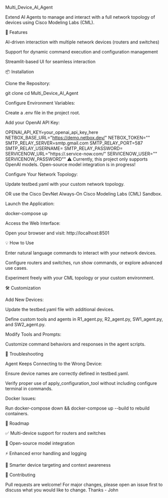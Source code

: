 Multi_Device_AI_Agent

Extend AI Agents to manage and interact with a full network topology of devices using Cisco Modeling Labs (CML).

🚀 Features

AI-driven interaction with multiple network devices (routers and switches)

Support for dynamic command execution and configuration management

Streamlit-based UI for seamless interaction

📦 Installation

Clone the Repository:

git clone [<repository-url>](https://github.com/automateyournetwork/Multi_Device_AI_Agent)
cd Multi_Device_AI_Agent

Configure Environment Variables:

Create a .env file in the project root.

Add your OpenAI API Key:

OPENAI_API_KEY=your_openai_api_key_here
NETBOX_BASE_URL="https://demo.netbox.dev/"
NETBOX_TOKEN="<your token>"
SMTP_RELAY_SERVER=smtp.gmail.com
SMTP_RELAY_PORT=587
SMTP_RELAY_USERNAME=<your gmail>
SMTP_RELAY_PASSWORD=<your application key>
SERVICENOW_URL="https://<instance>.service-now.com/"
SERVICENOW_USER="<account user>"
SERVICENOW_PASSWORD"<your key>"
⚠️ Currently, this project only supports OpenAI models. Open-source model integration is in progress!

Configure Your Network Topology:

Update testbed.yaml with your custom network topology.

OR use the Cisco DevNet Always-On Cisco Modeling Labs (CML) Sandbox.

Launch the Application:

docker-compose up

Access the Web Interface:

Open your browser and visit: http://localhost:8501

💡 How to Use

Enter natural language commands to interact with your network devices.

Configure routers and switches, run show commands, or explore advanced use cases.

Experiment freely with your CML topology or your custom environment.

🛠️ Customization

Add New Devices:

Update the testbed.yaml file with additional devices.

Define custom tools and agents in R1_agent.py, R2_agent.py, SW1_agent.py, and SW2_agent.py.

Modify Tools and Prompts:

Customize command behaviors and responses in the agent scripts.

🔧 Troubleshooting

Agent Keeps Connecting to the Wrong Device:

Ensure device names are correctly defined in testbed.yaml.

Verify proper use of apply_configuration_tool without including configure terminal in commands.

Docker Issues:

Run docker-compose down && docker-compose up --build to rebuild containers.

📖 Roadmap

✅ Multi-device support for routers and switches

🔄 Open-source model integration

⚡ Enhanced error handling and logging

🧠 Smarter device targeting and context awareness

🤝 Contributing

Pull requests are welcome! For major changes, please open an issue first to discuss what you would like to change. Thanks - John